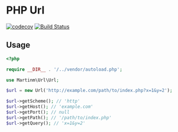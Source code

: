 PHP Url
=======

[![codecov](https://codecov.io/gh/martinmdev/php-url/branch/master/graph/badge.svg?token=82ErV88q5s)](https://codecov.io/gh/martinmdev/php-url)
[![Build Status](https://travis-ci.com/martinmdev/php-url.svg?token=deEx2ZSYokCjg5tzE2P3&branch=master)](https://travis-ci.com/martinmdev/php-url)

Usage
-----

```php
<?php

require __DIR__ . '/../vendor/autoload.php';

use Martinm\Url\Url;

$url = new Url('http://example.com/path/to/index.php?x=1&y=2');

$url->getScheme(); // 'http'
$url->getHost(); // 'example.com'
$url->getPort(); // null
$url->getPath(); // '/path/to/index.php'
$url->getQuery(); // 'x=1&y=2'
```
